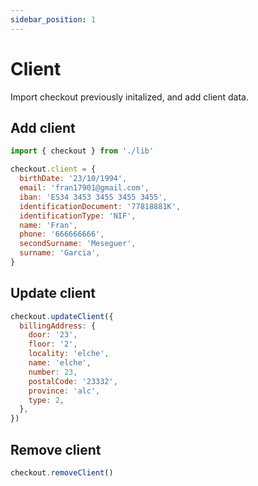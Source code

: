 ```yaml
---
sidebar_position: 1
---
```


# Client

Import checkout previously initalized, and add client data.

## Add client

```js
import { checkout } from './lib'

checkout.client = {
  birthDate: '23/10/1994',
  email: 'fran17901@gmail.com',
  iban: 'ES34 3453 3455 3455 3455',
  identificationDocument: '77818881K',
  identificationType: 'NIF',
  name: 'Fran',
  phone: '666666666',
  secondSurname: 'Meseguer',
  surname: 'Garcia',
}
```

## Update client

```js
checkout.updateClient({
  billingAddress: {
    door: '23',
    floor: '2',
    locality: 'elche',
    name: 'elche',
    number: 23,
    postalCode: '23332',
    province: 'alc',
    type: 2,
  },
})
```

## Remove client

```js
checkout.removeClient()
```

